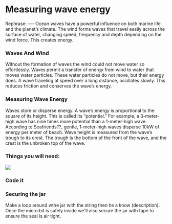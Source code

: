 # Measuring wave energy

Rephrase: --- Ocean waves have a powerful influence on both marine life and the planet’s climate. The wind forms waves that travel easily across the surface of water, changing speed, frequency and depth depending on the wind force. This creates energy.

### Waves And Wind

Without the formation of waves the wind could not move water so effortlessly. Waves permit a transfer of energy from wind to water that moves water particles. These water particles do not move, but their energy does. A wave traveling at speed over a long distance, oscillates slowly. This reduces friction and conserves the wave’s energy.

### Measuring Wave Energy

Waves store or disperse energy. A wave’s energy is proportional to the square of its height. This is called its “potential.” For example, a 3-meter-high wave has nine times more potential than a 1-meter-high wave. According to Seafriends??, gentle, 1-meter-high waves disperse 10kW of energy per meter of beach. Wave height is measured from the wave’s trough to its crest. The trough is the bottom of the front of the wave, and the crest is the unbroken top of the wave.

### Things you will need:



![](https://lh3.googleusercontent.com/Vm8ar2d045rrDUWXRGCWpV6ijGOFzE3xFj4badAwBLK6zKwBOcf5DDmm-wRTHaj40DxnoBqsWfSbqXgTwMzs_1T8zC1FSV1K8liyHtDoVZTee2skabq3860jkzeqfTFle0HJQCCv5EFgpAc8IECQbam-9Vb0Z5yaCtmEiZQuitNytKuCGs4nKAphu1AyzG45LkiUGT8romytIC87jE2zzmpKJMVrXlTHb3vZ1vnGqKvB7Zv4sXJwtLezFll1c9lfmL1QQ_b8G-vTtXtPI377-0Id7nfGo6vqVkLEbnvfT2IaeZKzb_tw2EQwU_8svr5VAivt5H9XtBDYFTb-gaJuOgn1cqDz-oLPEX5r5LxfB8Rclm-SHA_EjtthjcMloV-GPe1H0dd4BVuqHJqnoZuRkSMwoXJwk6cfV5suakcpbE079l4DbndcoKohYA5H8VBhknZt7_tsZV88dVu73Ofyf4M6yc0loBbPtqewpRB0otHa0ysXo1HIfiPH2pSyedftKB19GwJnjKeNoFS20yNyT4SR2BBXyeBNTcXO9ETnrwXn2h3HQX1h2WZ8aeECdC4zENWtQB3olhPCGwGYLkLzroj1PpGA_P_WW5MHzQaTS-kmVhJrcvlRFOyB3v_obt69imPryOXBzZATp5PFPAQmaQcb2f5Evjrv=w874-h760-no)

### 

### Code it

### Securing the jar

Make a loop around wthe jar with the string then tie a know \(description\). Once the micro:bit is safely inside we'll also secure the jar with tape to ensure the seal is air tight.

